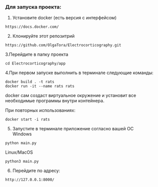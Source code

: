 ### Для запуска проекта:

1. Установите docker (есть версия с интерфейсом)
```
https://docs.docker.com/
```
2. Клонируйте этот репозитрий
```
https://github.com/OlgaTora/Electrocorticography.git
```
3.Перейдите в папку проекта
```
cd Electrocorticography/app
```
4.При первом запуске выполнить в терминале следующие команды:
```
docker build . -t rats
docker run -it --name rats rats
```
docker сам создаст виртуальное окружение 
и установит все необходимые программы внутри контейнера.

При повторных использованиях:
```
docker start -i rats
```
5. Запустите в терминале приложение согласно вашей ОС\
Windows
```
python main.py
```
Linux/MacOS
```
python3 main.py
```
6. Перейдите по адресу: 
```
http://127.0.0.1:8000/
```
